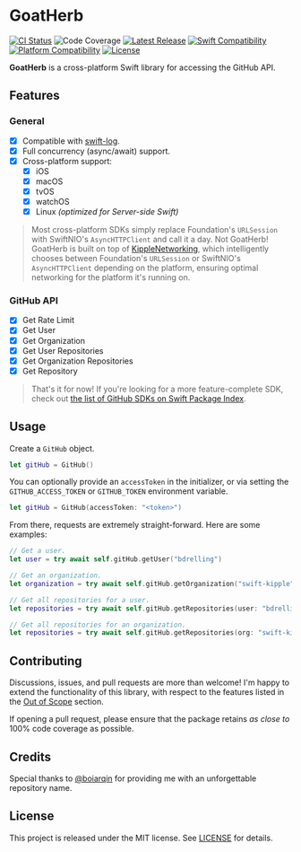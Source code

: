 # GoatHerb

[![CI Status](https://github.com/bdrelling/GoatHerb/actions/workflows/tests.yml/badge.svg)](https://github.com/bdrelling/GoatHerb/actions/workflows/tests.yml)
![Code Coverage](https://img.shields.io/badge/coverage-98%25-success)
[![Latest Release](https://img.shields.io/github/v/tag/bdrelling/GoatHerb?color=blue&label=latest)](https://github.com/bdrelling/GoatHerb/tags)
[![Swift Compatibility](https://img.shields.io/endpoint?url=https%3A%2F%2Fswiftpackageindex.com%2Fapi%2Fpackages%2Fbdrelling%2FGoatHerb%2Fbadge%3Ftype%3Dswift-versions)](https://swiftpackageindex.com/bdrelling/GoatHerb)
[![Platform Compatibility](https://img.shields.io/endpoint?url=https%3A%2F%2Fswiftpackageindex.com%2Fapi%2Fpackages%2Fbdrelling%2FGoatHerb%2Fbadge%3Ftype%3Dplatforms)](https://swiftpackageindex.com/bdrelling/GoatHerb)
[![License](https://img.shields.io/github/license/bdrelling/GoatHerb)](https://github.com/bdrelling/GoatHerb/blob/main/LICENSE)

**GoatHerb** is a cross-platform Swift library for accessing the GitHub API.

## Features

### General

- [x] Compatible with [swift-log](https://github.com/apple/swift-log).
- [x] Full concurrency (async/await) support.
- [x] Cross-platform support:
  - [x] iOS
  - [x] macOS
  - [x] tvOS
  - [x] watchOS
  - [x] Linux _(optimized for Server-side Swift)_

> Most cross-platform SDKs simply replace Foundation's `URLSession` with SwiftNIO's `AsyncHTTPClient` and call it a day. Not GoatHerb! GoatHerb is built on top of [KippleNetworking](https://github.com/swift-kipple/Networking), which intelligently chooses between Foundation's `URLSession` or SwiftNIO's `AsyncHTTPClient` depending on the platform, ensuring optimal networking for the platform it's running on.

### GitHub API

- [x] Get Rate Limit
- [x] Get User
- [x] Get Organization
- [x] Get User Repositories
- [x] Get Organization Repositories
- [x] Get Repository

> That's it for now! If you're looking for a more feature-complete SDK, check out [the list of GitHub SDKs on Swift Package Index](https://swiftpackageindex.com/search?query=GitHub).

## Usage

Create a `GitHub` object.

```swift
let gitHub = GitHub()
```

You can optionally provide an `accessToken` in the initializer, or via setting the `GITHUB_ACCESS_TOKEN` or `GITHUB_TOKEN` environment variable.

```swift
let gitHub = GitHub(accessToken: "<token>")
```

From there, requests are extremely straight-forward. Here are some examples:

```swift
// Get a user.
let user = try await self.gitHub.getUser("bdrelling")

// Get an organization.
let organization = try await self.gitHub.getOrganization("swift-kipple")

// Get all repositories for a user.
let repositories = try await self.gitHub.getRepositories(user: "bdrelling")

// Get all repositories for an organization.
let repositories = try await self.gitHub.getRepositories(org: "swift-kipple")
```

## Contributing

Discussions, issues, and pull requests are more than welcome! I'm happy to extend the functionality of this library, with respect to the features listed in the [Out of Scope](#out-of-scope) section.

If opening a pull request, please ensure that the package retains _as close to_ 100% code coverage as possible.

## Credits

Special thanks to [@boiarqin](https://github.com/boiarqin) for providing me with an unforgettable repository name.

## License

This project is released under the MIT license. See [LICENSE](/LICENSE) for details.
